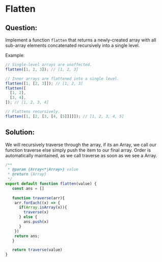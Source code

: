 # Flatten

## Question:

Implement a function `flatten` that returns a newly-created array with all sub-array elements concatenated recursively into a single level.

Example:

```javascript
// Single-level arrays are unaffected.
flatten([1, 2, 3]); // [1, 2, 3]

// Inner arrays are flattened into a single level.
flatten([1, [2, 3]]); // [1, 2, 3]
flatten([
  [1, 2],
  [3, 4],
]); // [1, 2, 3, 4]

// Flattens recursively.
flatten([1, [2, [3, [4, [5]]]]]); // [1, 2, 3, 4, 5]

```

## Solution:

We will recursively traverse through the array, if its an Array, we call our function traverse else simply push the item to our final array. Order is automatically maintained, as we call traverse as soon as we see a Array.

```javascript
/**
 * @param {Array<*|Array>} value
 * @return {Array}
 */
export default function flatten(value) {
   const ans = []
   
   function traverse(arr){
    arr.forEach((x) => {
      if(Array.isArray(x)){
        traverse(x)
      } else {
        ans.push(x)
      }
    })
    return ans;
   }

   return traverse(value)
}
```
